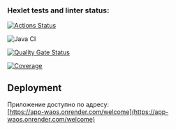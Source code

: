 ### Hexlet tests and linter status:
[![Actions Status](https://github.com/irinakomarchenko/java-project-99/actions/workflows/hexlet-check.yml/badge.svg)](https://github.com/irinakomarchenko/java-project-99/actions)

![Java CI](https://github.com/irinakomarchenko/java-project-99/actions/workflows/ci.yml/badge.svg)

[![Quality Gate Status](https://sonarcloud.io/api/project_badges/measure?project=irinakomarchenko_java-project-99&metric=alert_status)](https://sonarcloud.io/summary/new_code?id=irinakomarchenko_java-project-99)

[![Coverage](https://sonarcloud.io/api/project_badges/measure?project=irinakomarchenko_java-project-99&metric=coverage)](https://sonarcloud.io/summary/new_code?id=irinakomarchenko_java-project-99)


## Deployment
Приложение доступно по адресу:  
[https://app-waos.onrender.com/welcome](https://app-waos.onrender.com/welcome)
